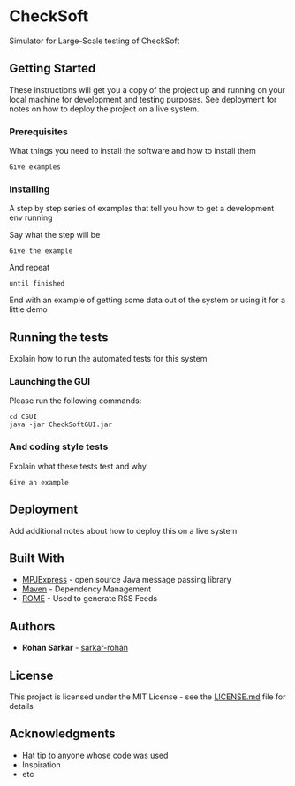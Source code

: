 # CheckSoft
Simulator for Large-Scale testing of CheckSoft

## Getting Started

These instructions will get you a copy of the project up and running on your local machine for development and testing purposes. See deployment for notes on how to deploy the project on a live system.

### Prerequisites

What things you need to install the software and how to install them

```
Give examples
```

### Installing

A step by step series of examples that tell you how to get a development env running

Say what the step will be

```
Give the example
```

And repeat

```
until finished
```

End with an example of getting some data out of the system or using it for a little demo

## Running the tests

Explain how to run the automated tests for this system

### Launching the GUI

Please run the following commands:

```
cd CSUI
java -jar CheckSoftGUI.jar
```

### And coding style tests

Explain what these tests test and why

```
Give an example
```

## Deployment

Add additional notes about how to deploy this on a live system

## Built With

* [MPJExpress](http://mpj-express.org/) - open source Java message passing library
* [Maven](https://maven.apache.org/) - Dependency Management
* [ROME](https://rometools.github.io/rome/) - Used to generate RSS Feeds

## Authors

* **Rohan Sarkar** - [sarkar-rohan](https://github.com/sarkar-rohan)

## License

This project is licensed under the MIT License - see the [LICENSE.md](LICENSE.md) file for details

## Acknowledgments

* Hat tip to anyone whose code was used
* Inspiration
* etc

